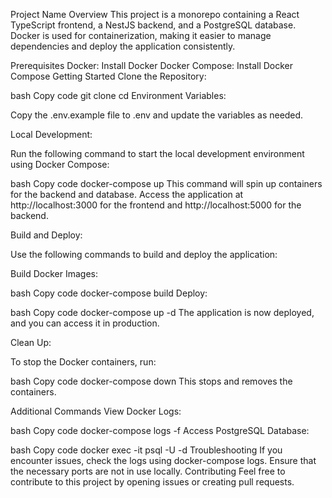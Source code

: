 Project Name
Overview
This project is a monorepo containing a React TypeScript frontend, a NestJS backend, and a PostgreSQL database. Docker is used for containerization, making it easier to manage dependencies and deploy the application consistently.

Prerequisites
Docker: Install Docker
Docker Compose: Install Docker Compose
Getting Started
Clone the Repository:

bash
Copy code
git clone <repository-url>
cd <repository-directory>
Environment Variables:

Copy the .env.example file to .env and update the variables as needed.

Local Development:

Run the following command to start the local development environment using Docker Compose:

bash
Copy code
docker-compose up
This command will spin up containers for the backend and database. Access the application at http://localhost:3000 for the frontend and http://localhost:5000 for the backend.

Build and Deploy:

Use the following commands to build and deploy the application:

Build Docker Images:

bash
Copy code
docker-compose build
Deploy:

bash
Copy code
docker-compose up -d
The application is now deployed, and you can access it in production.

Clean Up:

To stop the Docker containers, run:

bash
Copy code
docker-compose down
This stops and removes the containers.

Additional Commands
View Docker Logs:

bash
Copy code
docker-compose logs -f
Access PostgreSQL Database:

bash
Copy code
docker exec -it <database-container-id> psql -U <database-username> -d <database-name>
Troubleshooting
If you encounter issues, check the logs using docker-compose logs.
Ensure that the necessary ports are not in use locally.
Contributing
Feel free to contribute to this project by opening issues or creating pull requests.